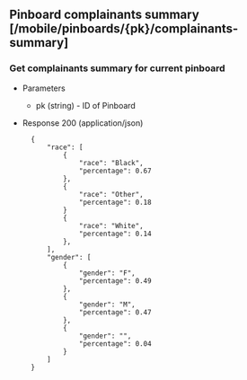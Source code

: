 ## Pinboard complainants summary [/mobile/pinboards/{pk}/complainants-summary]

### Get complainants summary for current pinboard

+ Parameters
    + pk (string) - ID of Pinboard

+ Response 200 (application/json)

        {
            "race": [
                {
                    "race": "Black",
                    "percentage": 0.67
                },
                {
                    "race": "Other",
                    "percentage": 0.18
                }
                {
                    "race": "White",
                    "percentage": 0.14
                },
            ],
            "gender": [
                {
                    "gender": "F",
                    "percentage": 0.49
                },
                {
                    "gender": "M",
                    "percentage": 0.47
                },
                {
                    "gender": "",
                    "percentage": 0.04
                }
            ]
        }
